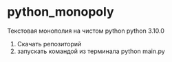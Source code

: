 # python_monopoly
Текстовая монополия на чистом python python 3.10.0
1. Скачать репозиторий
2. запускать командой из терминала python main.py
